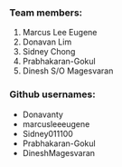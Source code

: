 ### Team members:
1. Marcus Lee Eugene
2. Donavan Lim 
3. Sidney Chong
4. Prabhakaran-Gokul
5. Dinesh S/O Magesvaran

### Github usernames:
- Donavanty
- marcusleeeugene
- Sidney011100
- Prabhakaran-Gokul
- DineshMagesvaran
